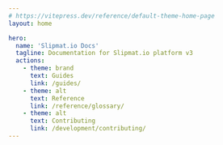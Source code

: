 ```yaml
---
# https://vitepress.dev/reference/default-theme-home-page
layout: home

hero:
  name: 'Slipmat.io Docs'
  tagline: Documentation for Slipmat.io platform v3
  actions:
    - theme: brand
      text: Guides
      link: /guides/
    - theme: alt
      text: Reference
      link: /reference/glossary/
    - theme: alt
      text: Contributing
      link: /development/contributing/
---
```

